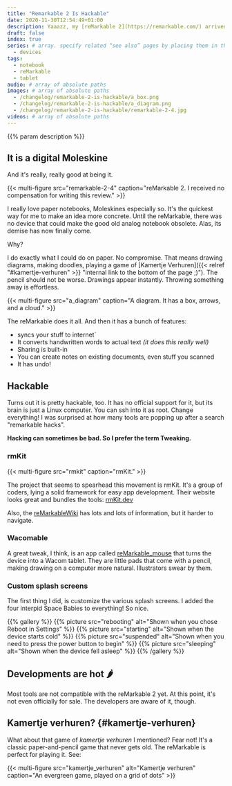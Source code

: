 ```yaml
---
title: "Remarkable 2 Is Hackable"
date: 2020-11-30T12:54:49+01:00
description: Yaaazz, my [reMarkable 2](https://remarkable.com/) arrived! I discovered it is pretty hackable, too.
draft: false
index: true
series: # array. specify related “see also” pages by placing them in the same series.
  - devices
tags:
  - notebook
  - reMarkable
  - tablet
audio: # array of absolute paths
images: # array of absolute paths
  - /changelog/remarkable-2-is-hackable/a_box.png
  - /changelog/remarkable-2-is-hackable/a_diagram.png
  - /changelog/remarkable-2-is-hackable/remarkable-2-4.jpg
videos: # array of absolute paths
---
```

{{% param description %}}

## It is a digital Moleskine

And it's really, really good at being it.

{{< multi-figure src="remarkable-2-4" caption="reMarkable 2. I received no compensation for writing this review." >}}

I really love paper notebooks, Moleskines especially so. It's the quickest way for me to make an idea more concrete. Until the reMarkable, there was no device that could make the good old analog notebook obsolete. Alas, its demise has now finally come.

Why?

I do exactly what I could do on paper. No compromise. That means drawing diagrams, making doodles, playing a game of [Kamertje Verhuren]({{< relref "#kamertje-verhuren" >}} "internal link to the bottom of the page ;)"). The pencil should not be worse. Drawings appear instantly. Throwing something away is effortless.

{{< multi-figure src="a_diagram" caption="A diagram. It has a box, arrows, and a cloud." >}}

The reMarkable does it all. And then it has a bunch of features:

* syncs your stuff to internet`
* It converts handwritten words to actual text _(it does this really well)_
* Sharing is built-in
* You can create notes on existing documents, even stuff you scanned
* It has undo!

## Hackable

Turns out it is pretty hackable, too. It has no official support for it, but its brain is just a Linux computer. You can ssh into it as root. Change everything! I was surprised at how many tools are popping up after a search "remarkable hacks".

**Hacking can sometimes be bad. So I prefer the term Tweaking.**

### rmKit

{{< multi-figure src="rmkit" caption="rmKit." >}}

The project that seems to spearhead this movement is rmKit. It's a group of coders, lying a solid framework for easy app development. Their website looks great and bundles the tools: [rmKit.dev](https://rmkit.dev/) 

Also, the [reMarkableWiki](https://remarkablewiki.com/) has lots and lots of information, but it harder to navigate.

### Wacomable

A great tweak, I think, is an app called [reMarkable_mouse](https://github.com/Evidlo/remarkable_mouse) that turns the device into a Wacom tablet. They are little pads that come with a pencil, making drawing on a computer more natural. Illustrators swear by them.

### Custom splash screens

The first thing I did, is customize the various splash screens. I added the four interpid Space Babies to everything! So nice.

{{% gallery %}}
{{% picture src="rebooting" alt="Shown when you chose Reboot in Settings" %}}
{{% picture src="starting" alt="Shown when the device starts cold" %}}
{{% picture src="suspended" alt="Shown when you need to press the power button to begin" %}}
{{% picture src="sleeping" alt="Shown when the device fell asleep" %}}
{{% /gallery %}}

## Developments are hot 🌶

Most tools are not compatible with the reMarkable 2 yet. At this point, it's not even officially for sale. The developers are aware of it, though.

## Kamertje verhuren? {#kamertje-verhuren}

What about that game of _kamertje verhuren_ I mentioned? Fear not! It's a classic paper-and-pencil game that never gets old. The reMarkable is perfect for playing it. See:

{{< multi-figure src="kamertje_verhuren" alt="Kamertje verhuren" caption="An evergreen game, played on a grid of dots" >}}
